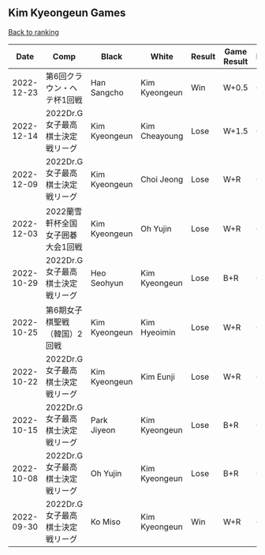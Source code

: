 ## Kim Kyeongeun Games

[Back to ranking](../../index.md)




| **Date** | **Comp** | **Black** | **White** | **Result** | **Game Result** | **Komi** | **Rating** | **Diff** | 
| --- | --- | --- | --- | --- | --- | --- | --- | --- |
| 2022-12-23 | 第6回クラウン・ヘテ杯1回戦 | Han Sangcho | Kim Kyeongeun | Win | W+0.5 | 6.5 | 2772 | 48 | 
| 2022-12-14 | 2022Dr.G女子最高棋士決定戦リーグ | Kim Kyeongeun | Kim Cheayoung | Lose | W+1.5 | 6.5 | 2724 | -27 | 
| 2022-12-09 | 2022Dr.G女子最高棋士決定戦リーグ | Kim Kyeongeun | Choi Jeong | Lose | W+R | 6.5 | 2751 | -4 | 
| 2022-12-03 | 2022蘭雪軒杯全国女子囲碁大会1回戦 | Kim Kyeongeun | Oh Yujin | Lose | W+R | 6.5 | 2755 | -42 | 
| 2022-10-29 | 2022Dr.G女子最高棋士決定戦リーグ | Heo Seohyun | Kim Kyeongeun | Lose | B+R | 6.5 | 2797 | -12 | 
| 2022-10-25 | 第6期女子棋聖戦（韓国）2回戦 | Kim Kyeongeun | Kim Hyeoimin | Lose | W+R | 6.5 | 2809 | 9 | 
| 2022-10-22 | 2022Dr.G女子最高棋士決定戦リーグ | Kim Kyeongeun | Kim Eunji | Lose | W+R | 6.5 | 2800 | 0 | 
| 2022-10-15 | 2022Dr.G女子最高棋士決定戦リーグ | Park Jiyeon | Kim Kyeongeun | Lose | B+R | 6.5 | 2800 | 2 | 
| 2022-10-08 | 2022Dr.G女子最高棋士決定戦リーグ | Oh Yujin | Kim Kyeongeun | Lose | B+R | 6.5 | 2798 | 52 | 
| 2022-09-30 | 2022Dr.G女子最高棋士決定戦リーグ | Ko Miso | Kim Kyeongeun | Win | W+R | 6.5 | 2746 | missing |




